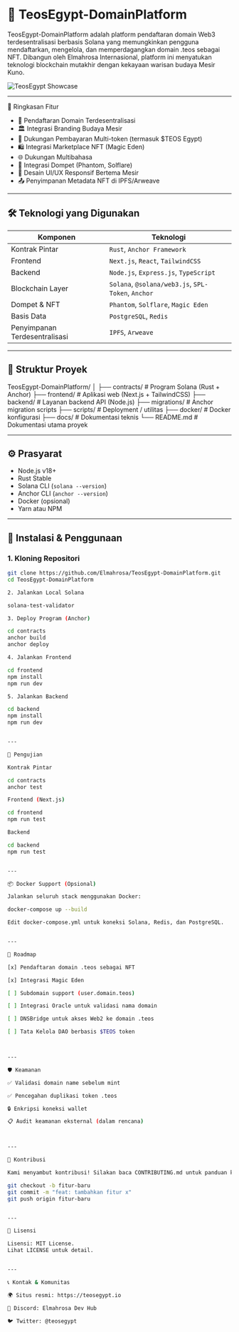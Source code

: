 
# 🐫 TeosEgypt-DomainPlatform

TeosEgypt-DomainPlatform adalah platform pendaftaran domain Web3 terdesentralisasi berbasis Solana yang memungkinkan pengguna mendaftarkan, mengelola, dan memperdagangkan domain .teos sebagai NFT. Dibangun oleh Elmahrosa Internasional, platform ini menyatukan teknologi blockchain mutakhir dengan kekayaan warisan budaya Mesir Kuno.

![TeosEgypt Showcase](public/screenshots/teosegypt-cover.png)

---

📌 Ringkasan Fitur

- 🔐 Pendaftaran Domain Terdesentralisasi
- 🏛️ Integrasi Branding Budaya Mesir
- 💸 Dukungan Pembayaran Multi-token (termasuk $TEOS Egypt)
- 🛍️ Integrasi Marketplace NFT (Magic Eden)
- 🌐 Dukungan Multibahasa
- 👛 Integrasi Dompet (Phantom, Solflare)
- 📱 Desain UI/UX Responsif Bertema Mesir
- 📤 Penyimpanan Metadata NFT di IPFS/Arweave

---

## 🛠️ Teknologi yang Digunakan

| Komponen | Teknologi |
|---------|------------|
| Kontrak Pintar | `Rust`, `Anchor Framework` |
| Frontend | `Next.js`, `React`, `TailwindCSS` |
| Backend | `Node.js`, `Express.js`, `TypeScript` |
| Blockchain Layer | `Solana`, `@solana/web3.js`, `SPL-Token`, `Anchor` |
| Dompet & NFT | `Phantom`, `Solflare`, `Magic Eden` |
| Basis Data | `PostgreSQL`, `Redis` |
| Penyimpanan Terdesentralisasi | `IPFS`, `Arweave` |

---

## 📁 Struktur Proyek

TeosEgypt-DomainPlatform/ │ ├── contracts/              # Program Solana (Rust + Anchor) ├── frontend/               # Aplikasi web (Next.js + TailwindCSS) ├── backend/                # Layanan backend API (Node.js) ├── migrations/             # Anchor migration scripts ├── scripts/                # Deployment / utilitas ├── docker/                 # Docker konfigurasi ├── docs/                   # Dokumentasi teknis └── README.md               # Dokumentasi utama proyek

---

## ⚙️ Prasyarat

- Node.js v18+
- Rust Stable
- Solana CLI (`solana --version`)
- Anchor CLI (`anchor --version`)
- Docker (opsional)
- Yarn atau NPM

---

## 🚀 Instalasi & Penggunaan

### 1. Kloning Repositori
```bash
git clone https://github.com/Elmahrosa/TeosEgypt-DomainPlatform.git
cd TeosEgypt-DomainPlatform

2. Jalankan Local Solana

solana-test-validator

3. Deploy Program (Anchor)

cd contracts
anchor build
anchor deploy

4. Jalankan Frontend

cd frontend
npm install
npm run dev

5. Jalankan Backend

cd backend
npm install
npm run dev


---

🧪 Pengujian

Kontrak Pintar

cd contracts
anchor test

Frontend (Next.js)

cd frontend
npm run test

Backend

cd backend
npm run test


---

📦 Docker Support (Opsional)

Jalankan seluruh stack menggunakan Docker:

docker-compose up --build

Edit docker-compose.yml untuk koneksi Solana, Redis, dan PostgreSQL.


---

🧠 Roadmap

[x] Pendaftaran domain .teos sebagai NFT

[x] Integrasi Magic Eden

[ ] Subdomain support (user.domain.teos)

[ ] Integrasi Oracle untuk validasi nama domain

[ ] DNSBridge untuk akses Web2 ke domain .teos

[ ] Tata Kelola DAO berbasis $TEOS token



---

🛡️ Keamanan

✅ Validasi domain name sebelum mint

✅ Pencegahan duplikasi token .teos

🔒 Enkripsi koneksi wallet

📋 Audit keamanan eksternal (dalam rencana)



---

🤝 Kontribusi

Kami menyambut kontribusi! Silakan baca CONTRIBUTING.md untuk panduan kontribusi.

git checkout -b fitur-baru
git commit -m "feat: tambahkan fitur x"
git push origin fitur-baru


---

📄 Lisensi

Lisensi: MIT License.
Lihat LICENSE untuk detail.


---

📞 Kontak & Komunitas

🌍 Situs resmi: https://teosegypt.io

💬 Discord: Elmahrosa Dev Hub

🐦 Twitter: @teosegypt
